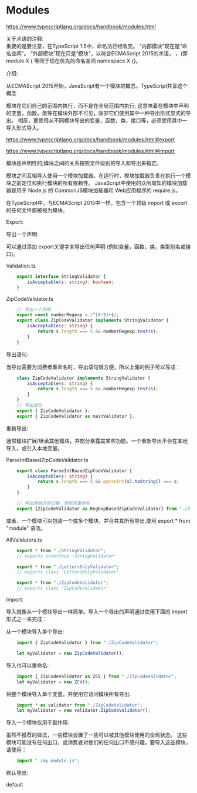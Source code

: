 # Modules


https://www.typescriptlang.org/docs/handbook/modules.html


关于术语的注释:  
重要的是要注意，在TypeScript 1.5中，命名法已经改变。
“内部模块”现在是“命名空间”。
“外部模块”现在只是“模块”，以符合ECMAScript 2015的术语，
，(即 module X { 等同于现在优先的命名空间 namespace X {)。



介绍:  

从ECMAScript 2015开始，JavaScript有一个模块的概念。TypeScript共享这个概念

模块在它们自己的范围内执行，而不是在全局范围内执行;
这意味着在模块中声明的变量，函数，类等在模块外部不可见，除非它们使用其中一种导出形式显式的导出。
相反，要使用从不同模块导出的变量，函数，类，接口等，必须使用其中一导入形式导入。


https://www.typescriptlang.org/docs/handbook/modules.html#export

https://www.typescriptlang.org/docs/handbook/modules.html#import


模块是声明性的;模块之间的关系按照文件级别的导入和导出来指定。

模块之间互相导入使用一个模块加载器。在运行时，模块加载器负责在执行一个模块之前定位和执行模块的所有依赖性。
JavaScript中使用的众所周知的模块加载器是用于 Node.js 的 CommonJS模块加载器和 Web应用程序的 require.js。


在TypeScript中，与ECMAScript 2015中一样，包含一个顶级 import 或 export 的任何文件都被视为模块。



Export:  

导出一个声明:  

可以通过添加 export关键字来导出任何声明 (例如变量，函数，类，类型别名或接口)。


Validation.ts

```ts
    export interface StringValidator {
        isAcceptable(s: string): boolean;
    }
``` 

ZipCodeValidator.ts

```ts
    // 导出一个声明
    export const numberRegexp = /^[0-9]+$/;
    export class ZipCodeValidator implements StringValidator {
        isAcceptable(s: string) {
            return s.length === 5 && numberRegexp.test(s);
        }
    }
``` 

导出语句:  

当导出需要为消费者重命名时，导出语句很方便，所以上面的例子可以写成：


```ts
    class ZipCodeValidator implements StringValidator {
        isAcceptable(s: string) {
            return s.length === 5 && numberRegexp.test(s);
        }
    }
    // 导出语句
    export { ZipCodeValidator };
    export { ZipCodeValidator as mainValidator };
``` 


重新导出:

通常模块扩展/继承其他模块，并部分暴露其某些功能。一个重新导出不会在本地导入，或引入本地变量。

ParseIntBasedZipCodeValidator.ts

```ts
    export class ParseIntBasedZipCodeValidator {
        isAcceptable(s: string) {
            return s.length === 5 && parseInt(s).toString() === s;
        }
    }

    // 导出原始的验证器，但将其重命名
    export {ZipCodeValidator as RegExpBasedZipCodeValidator} from "./ZipCodeValidator";
``` 


或者，一个模块可以包装一个或多个模块，并合并其所有导出,使用 export * from "module" 语法。

AllValidators.ts

```ts
    export * from "./StringValidator"; 
    // exports interface 'StringValidator'

    export * from "./LettersOnlyValidator"; 
    // exports class 'LettersOnlyValidator'

    export * from "./ZipCodeValidator";  
    // exports class 'ZipCodeValidator'
``` 

Import: 


导入就像从一个模块导出一样简单。导入一个导出的声明通过使用下面的 import形式之一来完成：


从一个模块导入单个导出:  

```ts
    import { ZipCodeValidator } from "./ZipCodeValidator";

    let myValidator = new ZipCodeValidator();
``` 

导入也可以重命名:  

```ts
    import { ZipCodeValidator as ZCV } from "./ZipCodeValidator";
    let myValidator = new ZCV();
``` 

将整个模块导入单个变量，并使用它访问模块所有导出:  

```ts
    import * as validator from "./ZipCodeValidator";
    let myValidator = new validator.ZipCodeValidator();
``` 


导入一个模块仅用于副作用:  

虽然不推荐的做法，一些模块设置了一些可以被其他模块使用的全局状态。
这些模块可能没有任何出口，或消费者对他们的任何出口不感兴趣。要导入这些模块，请使用：


```ts
    import "./my-module.js";
``` 

默认导出:  

default





```ts
``` 




```ts

``` 



```ts
``` 



```ts

``` 



```ts
``` 



```ts

``` 



```ts
``` 


```ts

``` 



```ts
``` 


